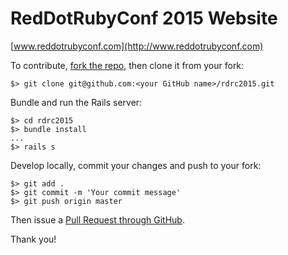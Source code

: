 # RedDotRubyConf 2015 Website

[www.reddotrubyconf.com](http://www.reddotrubyconf.com)


To contribute, [fork the repo](https://help.github.com/articles/fork-a-repo/), then clone it from your fork:

```
$> git clone git@github.com:<your GitHub name>/rdrc2015.git
```

Bundle and run the Rails server:

```
$> cd rdrc2015
$> bundle install
...
$> rails s
```

Develop locally, commit your changes and push to your fork:

```
$> git add .
$> git commit -m 'Your commit message'
$> git push origin master
```

Then issue a [Pull Request through GitHub](https://help.github.com/articles/using-pull-requests/).

Thank you!
